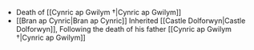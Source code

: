 - Death of [[Cynric ap Gwilym †|Cynric ap Gwilym]]
- [[Bran ap Cynric|Bran ap Cynric]] Inherited [[Castle Dolforwyn|Castle Dolforwyn]], Following the death of his father [[Cynric ap Gwilym †|Cynric ap Gwilym]]